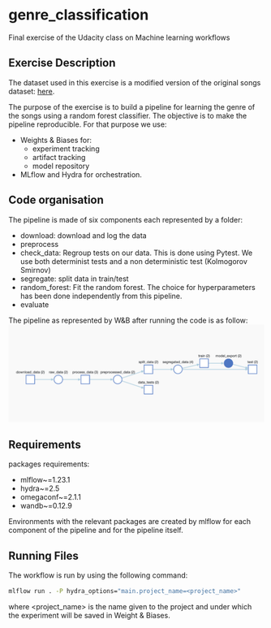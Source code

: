 # genre_classification
Final exercise of the Udacity class on Machine learning workflows

## Exercise Description

The dataset used in this exercise is a modified version of the original
songs dataset: [here](https://www.kaggle.com/mrmorj/dataset-of-songs-in-spotify). 

The purpose of the exercise is to build a pipeline for learning the genre of the songs using a random
forest classifier. The objective is to make the pipeline reproducible. 
For that purpose we use: 
  - Weights & Biases for:
     - experiment tracking
     - artifact tracking
     - model repository
  - MLflow and Hydra for orchestration.

## Code organisation

The pipeline is made of six components each represented by a folder:
  - download: download and log the data 
  - preprocess
  - check_data: Regroup tests on our data. This is done using Pytest. We use both determinist tests and a non deterministic test (Kolmogorov Smirnov)
  - segregate: split data in train/test
  - random_forest: Fit the random forest. The choice for hyperparameters has been done independently from this pipeline.
  - evaluate

The pipeline as represented by W&B after running the code is as follow:
![](images/wnb_pipeline.png)
   


## Requirements
packages requirements:

  - mlflow~=1.23.1
  - hydra~=2.5
  - omegaconf~=2.1.1
  - wandb~=0.12.9

Environments with the relevant packages are created by mlflow for each component of the pipeline and for the 
pipeline itself.

## Running Files
The workflow is run by using the following command:
```bash
mlflow run . -P hydra_options="main.project_name=<project_name>"
```
where <project_name> is the name given to the project and under which the experiment will be saved in Weight & Biases.